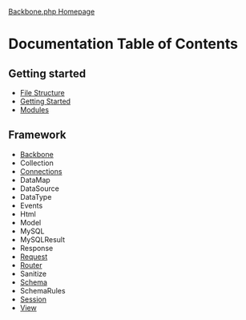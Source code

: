 [Backbone.php Homepage](https://github.com/jamesatracy/Backbone.php)

# Documentation Table of Contents

## Getting started

* [File Structure](file_structure.md)
* [Getting Started](getting_started.md)
* [Modules](modules.md)

## Framework

* [Backbone](backbone_class.md)
* Collection
* [Connections](connections_class.md)
* DataMap
* DataSource
* DataType
* Events
* Html
* Model
* MySQL
* MySQLResult
* Response
* [Request](request_class.md)
* [Router](router_class.md)
* Sanitize
* [Schema](schema_class.md)
* SchemaRules
* [Session](session_class.md)
* [View](view_class.md)